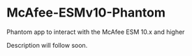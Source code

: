 # McAfee-ESMv10-Phantom
Phantom app to interact with the McAfee ESM 10.x and higher

Description will follow soon.
